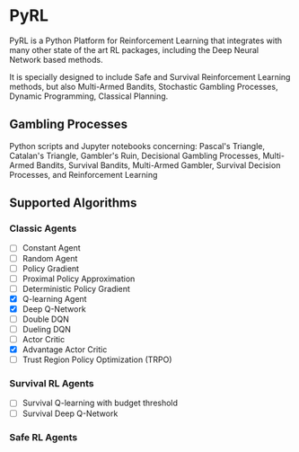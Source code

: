 # PyRL

PyRL is a Python Platform for Reinforcement Learning that integrates with many other state of the art RL packages, including the Deep Neural Network based methods.

It is specially designed to include Safe and Survival Reinforcement Learning methods, but also Multi-Armed Bandits, Stochastic Gambling Processes, Dynamic Programming, Classical Planning.


## Gambling Processes

Python scripts and Jupyter notebooks concerning: Pascal's Triangle, Catalan's Triangle, Gambler's Ruin, Decisional Gambling Processes, Multi-Armed Bandits, Survival Bandits, Multi-Armed Gambler, Survival Decision Processes, and Reinforcement Learning


## Supported Algorithms

### Classic Agents

- [ ] Constant Agent
- [ ] Random Agent
- [ ] Policy Gradient
- [ ] Proximal Policy Approximation
- [ ] Deterministic Policy Gradient
- [x] Q-learning Agent
- [x] Deep Q-Network
- [ ] Double DQN
- [ ] Dueling DQN
- [ ] Actor Critic
- [x] Advantage Actor Critic
- [ ] Trust Region Policy Optimization (TRPO)

### Survival RL Agents
- [ ] Survival Q-learning with budget threshold
- [ ] Survival Deep Q-Network

### Safe RL Agents
